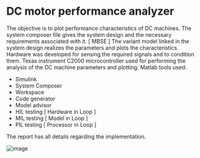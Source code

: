# DC motor performance analyzer
The objective is to plot performance characteristics of DC machines.
The system composer file gives the system design and the necessary requirements associated with it. [ MBSE ]
The variant model linked in the system design realizes the parameters and plots the characteristics.
Hardware was developed for sensing the required signals and to condition them.
Texas instrument C2000 microcontroller used for performing the analysis of the DC machine parameters and plotting.
Matlab tools used:
- Simulink
- System Composer
- Workspace
- Code generator
- Model advisor
- HIL testing [ Hardware in Loop ]
- MIL testing [ Model in Loop ]
- PIL testing [ Processor in Loop ]

The report has all details regarding the implementation. 

![image](https://github.com/user-attachments/assets/ee1c31ce-36ea-4382-a359-c6d55ab2b079)

